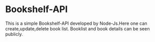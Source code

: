 # Bookshelf-API
This is a simple Bookshelf-API developed by Node-Js.Here one can create,update,delete book list. Booklist and book details can be seen publicly.
